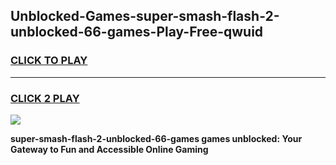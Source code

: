 
## Unblocked-Games-super-smash-flash-2-unblocked-66-games-Play-Free-qwuid
<h3>
<a href="https://premium76.site?title=super-smash-flash-2-unblocked-66-games&ref=18A1">CLICK TO PLAY</a></h3>
<hr>

<h3>
<a href="https://premium76.site?title=super-smash-flash-2-unblocked-66-games&ref=18A1">CLICK 2 PLAY</a>
  
</h3>

<a href="https://premium76.site?title=super-smash-flash-2-unblocked-66-games&ref=18A1"><img src="https://clearcache.store/games.png"></a>


**super-smash-flash-2-unblocked-66-games games unblocked: Your Gateway to Fun and Accessible Online Gaming**
